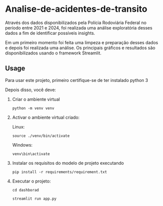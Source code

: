 # Analise-de-acidentes-de-transito

 Através dos dados disponibilizados pela Polícia Rodoviária Federal no período entre 2021 e 2024, foi realizada uma análise exploratória desses dados a fim de identificar possíveis insights. 
 
 Em um primeiro momento foi feita uma limpeza e preparação desses dados e depois foi realizada uma análise. Os principais gráficos e resultados são disponibilizados usando o framework Streamlit. 

## Usage

Para usar este projeto, primeiro certifique-se de ter instalado python 3

Depois disso, você deve:
1. Criar o ambiente virtual 
    ```
    python -m venv venv
    ```
2. Activar o ambiente virtual criado:

   Linux:
    ```
    source ./venv/bin/activate
    ```
 
   Windows:
   ```
   venv\bin\activate
   ```
2. Instalar os requisitos do modelo de projeto executando
    ```
    pip install -r requirements/requirement.txt
    ```
3. Executar o projeto:

    ```
    cd dashborad
    ```
    ```
    streamlit run app.py
    ```

